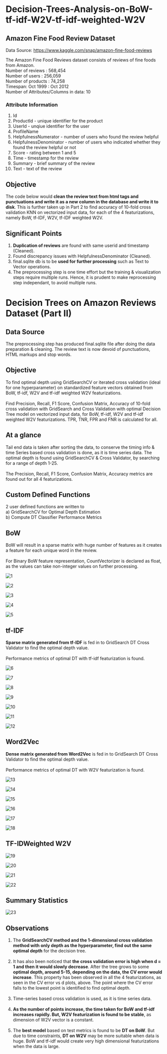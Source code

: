 # Decision-Trees-Analysis-on-BoW-tf-idf-W2V-tf-idf-weighted-W2V #


## Amazon Fine Food Review Dataset ##

Data Source: https://www.kaggle.com/snap/amazon-fine-food-reviews

The Amazon Fine Food Reviews dataset consists of reviews of fine foods from Amazon. <br/>
Number of reviews                   : 568,454  <br/>
Number of users                     : 256,059  <br/>
Number of products                  : 74,258  <br/>
Timespan: Oct 1999                  : Oct 2012  <br/>
Number of Attributes/Columns in data: 10 <br/>

### Attribute Information ###
1. Id <br/>
2. ProductId - unique identifier for the product <br/>
3. UserId - unqiue identifier for the user <br/>
4. ProfileName <br/>
5. HelpfulnessNumerator - number of users who found the review helpful <br/>
6. HelpfulnessDenominator - number of users who indicated whether they found the review helpful or not <br/>
7. Score - rating between 1 and 5 <br/>
8. Time - timestamp for the review <br/>
9. Summary - brief summary of the review <br/>
10. Text - text of the review <br/>

## Objective ##

The code below would **clean the review text from html tags and punctuations and write it as a new column in the database and write it to disk**. This is further taken up in Part 2 to find accuracy of 10-fold cross validation KNN on vectorized input data, for each of the 4 featurizations, namely BoW, tf-IDF, W2V, tf-IDF weighted W2V.

## Significant Points ##

1. **Duplication of reviews** are found with same userid and timestamp (Cleaned).
2. Found discrepancy issues with HelpfulnessDenominator (Cleaned).
3. final.sqlite db is to be **used for further processing** such as Text to Vector operations.
4. The preprocessing step is one time effort but the training & visualization steps require multiple runs. Hence, it is prudent to make reprocessing step independant, to avoid multiple runs.

# Decision Trees on Amazon Reviews Dataset (Part II) #

## Data Source ##

The preprocessing step has produced final.sqlite file after doing the data preparation & cleaning. The review text is now devoid of punctuations, HTML markups and stop words.

## Objective ##

To find optimal depth using GridSearchCV or iterated cross validation (ideal for one hyperparameter) on standardized feature vectors obtained from BoW, tf-idf, W2V and tf-idf weighted W2V featurizations. <br/> <br/>
Find Precision, Recall, F1 Score, Confusion Matrix, Accuracy of 10-fold cross validation with GridSearch and Cross Validation with optimal Decision Tree model on vectorized input data, for BoW, tf-idf, W2V and tf-idf weighted W2V featurizations. TPR, TNR, FPR and FNR is calculated for all.

## At a glance ##

Tail end data is taken after sorting the data, to conserve the timing info & time Series based cross validation is done, as it is time series data. The optimal depth is found using GridSearchCV & Cross Validator, by searching for a range of depth 1-25.<br/><br/>
The Precision, Recall, F1 Score, Confusion Matrix, Accuracy metrics are found out for all 4 featurizations.

## Custom Defined Functions ##

2 user defined functions are written to<br/>
a) GridSearchCV for Optimal Depth Estimation<br/>
b) Compute DT Classifier Performance Metrics

## BoW ##

BoW will result in a sparse matrix with huge number of features as it creates a feature for each unique word in the review.<br/><br/>
For Binary BoW feature representation, CountVectorizer is declared as float, as the values can take non-integer values on further processing.

![1](https://github.com/AdroitAnandAI/Decision-Trees-Analysis-on-BoW-tf-idf-W2V-tf-idf-weighted-W2V/blob/master/images/1.PNG)

![2](https://github.com/AdroitAnandAI/Decision-Trees-Analysis-on-BoW-tf-idf-W2V-tf-idf-weighted-W2V/blob/master/images/2.PNG)

![3](https://github.com/AdroitAnandAI/Decision-Trees-Analysis-on-BoW-tf-idf-W2V-tf-idf-weighted-W2V/blob/master/images/3.PNG)

![4](https://github.com/AdroitAnandAI/Decision-Trees-Analysis-on-BoW-tf-idf-W2V-tf-idf-weighted-W2V/blob/master/images/4.PNG)

![5](https://github.com/AdroitAnandAI/Decision-Trees-Analysis-on-BoW-tf-idf-W2V-tf-idf-weighted-W2V/blob/master/images/5.PNG)

## tf-IDF ##

**Sparse matrix generated from tf-IDF** is fed in to GridSearch DT Cross Validator to find the optimal depth value.  <br/><br/>
Performance metrics of optimal DT with tf-idf featurization is found.

![6](https://github.com/AdroitAnandAI/Decision-Trees-Analysis-on-BoW-tf-idf-W2V-tf-idf-weighted-W2V/blob/master/images/6.PNG)

![7](https://github.com/AdroitAnandAI/Decision-Trees-Analysis-on-BoW-tf-idf-W2V-tf-idf-weighted-W2V/blob/master/images/7.PNG)

![8](https://github.com/AdroitAnandAI/Decision-Trees-Analysis-on-BoW-tf-idf-W2V-tf-idf-weighted-W2V/blob/master/images/8.PNG)

![9](https://github.com/AdroitAnandAI/Decision-Trees-Analysis-on-BoW-tf-idf-W2V-tf-idf-weighted-W2V/blob/master/images/9.PNG)

![10](https://github.com/AdroitAnandAI/Decision-Trees-Analysis-on-BoW-tf-idf-W2V-tf-idf-weighted-W2V/blob/master/images/10.PNG)

![11](https://github.com/AdroitAnandAI/Decision-Trees-Analysis-on-BoW-tf-idf-W2V-tf-idf-weighted-W2V/blob/master/images/11.PNG)

![12](https://github.com/AdroitAnandAI/Decision-Trees-Analysis-on-BoW-tf-idf-W2V-tf-idf-weighted-W2V/blob/master/images/12.PNG)

## Word2Vec ##

**Dense matrix generated from Word2Vec** is fed in to GridSearch DT Cross Validator to find the optimal depth value.  <br/><br/>
Performance metrics of optimal DT with W2V featurization is found.

![13](https://github.com/AdroitAnandAI/Decision-Trees-Analysis-on-BoW-tf-idf-W2V-tf-idf-weighted-W2V/blob/master/images/13.PNG)

![14](https://github.com/AdroitAnandAI/Decision-Trees-Analysis-on-BoW-tf-idf-W2V-tf-idf-weighted-W2V/blob/master/images/14.PNG)

![15](https://github.com/AdroitAnandAI/Decision-Trees-Analysis-on-BoW-tf-idf-W2V-tf-idf-weighted-W2V/blob/master/images/15.PNG)

![16](https://github.com/AdroitAnandAI/Decision-Trees-Analysis-on-BoW-tf-idf-W2V-tf-idf-weighted-W2V/blob/master/images/16.PNG)

![17](https://github.com/AdroitAnandAI/Decision-Trees-Analysis-on-BoW-tf-idf-W2V-tf-idf-weighted-W2V/blob/master/images/17.PNG)

![18](https://github.com/AdroitAnandAI/Decision-Trees-Analysis-on-BoW-tf-idf-W2V-tf-idf-weighted-W2V/blob/master/images/18.PNG)

## TF-IDWeighted W2V ##

![19](https://github.com/AdroitAnandAI/Decision-Trees-Analysis-on-BoW-tf-idf-W2V-tf-idf-weighted-W2V/blob/master/images/19.PNG)

![20](https://github.com/AdroitAnandAI/Decision-Trees-Analysis-on-BoW-tf-idf-W2V-tf-idf-weighted-W2V/blob/master/images/20.PNG)

![21](https://github.com/AdroitAnandAI/Decision-Trees-Analysis-on-BoW-tf-idf-W2V-tf-idf-weighted-W2V/blob/master/images/21.PNG)

![22](https://github.com/AdroitAnandAI/Decision-Trees-Analysis-on-BoW-tf-idf-W2V-tf-idf-weighted-W2V/blob/master/images/22.PNG)

## Summary Statistics ##

![23](https://github.com/AdroitAnandAI/Decision-Trees-Analysis-on-BoW-tf-idf-W2V-tf-idf-weighted-W2V/blob/master/images/23.PNG)

## Observations ##

1. The **GridSearchCV method and the 1-dimensional cross validation method with only depth as the hyperparameter, find out the same optimal depth** for the decision tree. <br/><br/>
2. It has also been noticed that **the cross validation error is high when d = 1 and then it would slowly decrease**. After the tree grows to some **optimal depth, around 5-15, depending on the data, the CV error would increase**. This property has been observed in all the 4 featurizations, as seen in the CV error vs d plots, above. The point where the CV error falls to the lowest point is identified to find optimal depth. <br/><br/>
3. Time-series based cross validation is used, as it is time series data. <br/><br/>
4. **As the number of points increase, the time taken for BoW and tf-idf increases rapidly. But, W2V featurization is found to be stable**, as dimension of W2V vector is a constant. <br/><br/>
5. The **best model** based on test metrics is found to be **DT on BoW**. But due to time constraints, **DT on W2V** may be more suitable when data is huge. BoW and tf-idf would create very high dimensional featurizations when the data is large. <br/>











